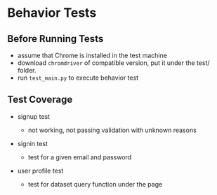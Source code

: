 # Behavior Tests

## Before Running Tests
* assume that Chrome is installed in the test machine
* download `chromdriver` of compatible version, put it under the test/ folder.
* run `test_main.py` to execute behavior test

## Test Coverage
* signup test
  * not working, not passing validation with unknown reasons

* signin test
  * test for a given email and password

* user profile test
  * test for dataset query function under the page
